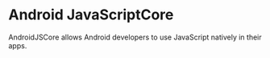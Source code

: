 # Android JavaScriptCore

AndroidJSCore allows Android developers to use JavaScript natively in their apps.